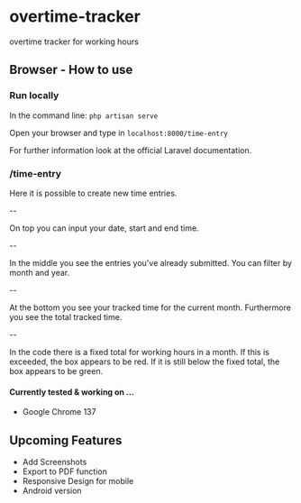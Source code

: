 # overtime-tracker
overtime tracker for working hours

## Browser - How to use

### Run locally

In the command line: `php artisan serve`

Open your browser and type in `localhost:8000/time-entry`

For further information look at the official Laravel documentation.

### /time-entry

Here it is possible to create new time entries.

--

On top you can input your date, start and end time.

--

In the middle you see the entries you've already submitted.
You can filter by month and year.

--

At the bottom you see your tracked time for the current month.
Furthermore you see the total tracked time.

--

In the code there is a fixed total for working hours in a month.
If this is exceeded, the box appears to be red.
If it is still below the fixed total, the box appears to be green.

#### Currently tested & working on ...

- Google Chrome 137

## Upcoming Features

- Add Screenshots
- Export to PDF function
- Responsive Design for mobile
- Android version
